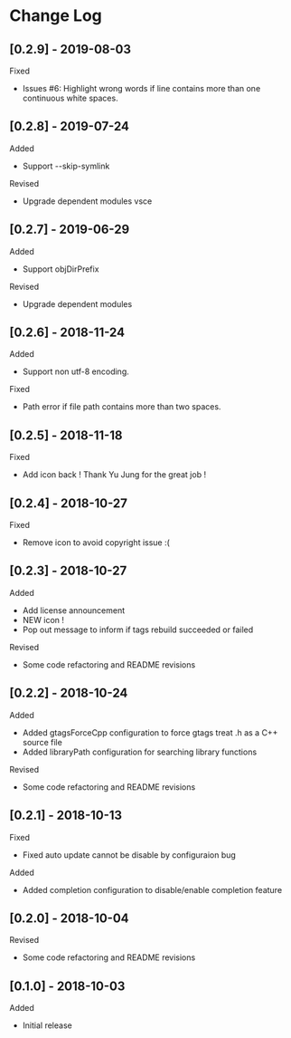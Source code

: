 # Change Log

## [0.2.9] - 2019-08-03

Fixed

* Issues #6: Highlight wrong words if line contains more than one continuous white spaces.

## [0.2.8] - 2019-07-24

Added

* Support --skip-symlink

Revised

* Upgrade dependent modules vsce

## [0.2.7] - 2019-06-29

Added

* Support objDirPrefix

Revised

* Upgrade dependent modules

## [0.2.6] - 2018-11-24

Added

* Support non utf-8 encoding.

Fixed

* Path error if file path contains more than two spaces.

## [0.2.5] - 2018-11-18

Fixed

* Add icon back ! Thank Yu Jung for the great job !

## [0.2.4] - 2018-10-27

Fixed

* Remove icon to avoid copyright issue :(

## [0.2.3] - 2018-10-27

Added

* Add license announcement
* NEW icon !
* Pop out message to inform if tags rebuild succeeded or failed

Revised

* Some code refactoring and README revisions

## [0.2.2] - 2018-10-24

Added

* Added gtagsForceCpp configuration to force gtags treat .h as a C++ source file
* Added libraryPath configuration for searching library functions

Revised

* Some code refactoring and README revisions

## [0.2.1] - 2018-10-13

Fixed

* Fixed auto update cannot be disable by configuraion bug

Added

* Added completion configuration to disable/enable completion feature

## [0.2.0] - 2018-10-04

Revised

* Some code refactoring and README revisions

## [0.1.0] - 2018-10-03

Added

* Initial release